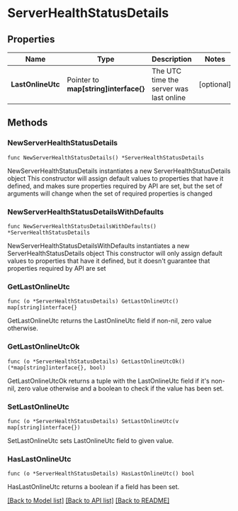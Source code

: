 # ServerHealthStatusDetails

## Properties

Name | Type | Description | Notes
------------ | ------------- | ------------- | -------------
**LastOnlineUtc** | Pointer to **map[string]interface{}** | The UTC time the server was last online | [optional] 

## Methods

### NewServerHealthStatusDetails

`func NewServerHealthStatusDetails() *ServerHealthStatusDetails`

NewServerHealthStatusDetails instantiates a new ServerHealthStatusDetails object
This constructor will assign default values to properties that have it defined,
and makes sure properties required by API are set, but the set of arguments
will change when the set of required properties is changed

### NewServerHealthStatusDetailsWithDefaults

`func NewServerHealthStatusDetailsWithDefaults() *ServerHealthStatusDetails`

NewServerHealthStatusDetailsWithDefaults instantiates a new ServerHealthStatusDetails object
This constructor will only assign default values to properties that have it defined,
but it doesn't guarantee that properties required by API are set

### GetLastOnlineUtc

`func (o *ServerHealthStatusDetails) GetLastOnlineUtc() map[string]interface{}`

GetLastOnlineUtc returns the LastOnlineUtc field if non-nil, zero value otherwise.

### GetLastOnlineUtcOk

`func (o *ServerHealthStatusDetails) GetLastOnlineUtcOk() (*map[string]interface{}, bool)`

GetLastOnlineUtcOk returns a tuple with the LastOnlineUtc field if it's non-nil, zero value otherwise
and a boolean to check if the value has been set.

### SetLastOnlineUtc

`func (o *ServerHealthStatusDetails) SetLastOnlineUtc(v map[string]interface{})`

SetLastOnlineUtc sets LastOnlineUtc field to given value.

### HasLastOnlineUtc

`func (o *ServerHealthStatusDetails) HasLastOnlineUtc() bool`

HasLastOnlineUtc returns a boolean if a field has been set.


[[Back to Model list]](../README.md#documentation-for-models) [[Back to API list]](../README.md#documentation-for-api-endpoints) [[Back to README]](../README.md)


